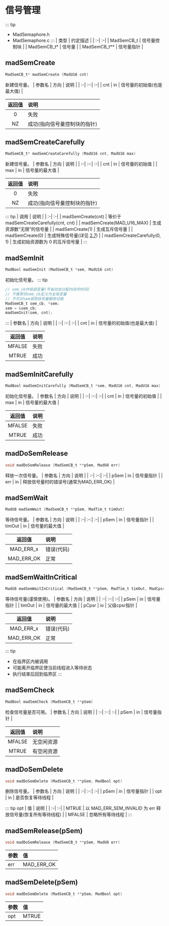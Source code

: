 # 信号管理
::: tip
- MadSemaphore.h
- MadSemaphore.c
:::
| 类型 | 约定描述 |
| :-| :-|
| MadSemCB_t   | 信号量控制块 |
| MadSemCB_t*  | 信号量 |
| MadSemCB_t** | 信号量指针 |

## madSemCreate
```c
MadSemCB_t* madSemCreate (MadU16 cnt)
```
新建信号量。
| 参数名 | 方向 | 说明 |
| :-| :-:| :-|
| cnt | in | 信号量的初始值(也是最大值) |

| 返回值 | 说明 |
| :-:| :-|
| 0  | 失败 |
| NZ | 成功(指向信号量控制块的指针) |

## madSemCreateCarefully
```c
MadSemCB_t* madSemCreateCarefully (MadU16 cnt, MadU16 max)
```
新建信号量。
| 参数名 | 方向 | 说明 |
| :-| :-:| :-|
| cnt | in | 信号量的初始值 |
| max | in | 信号量的最大值 |

| 返回值 | 说明 |
| :-:| :-|
| 0  | 失败 |
| NZ | 成功(指向信号量控制块的指针) |

::: tip
| 调用 | 说明 |
| :-| :-|
| madSemCreate(cnt)           | 等价于 madSemCreateCarefully(cnt, cnt) |
| madSemCreate(MAD_U16_MAX)   | 生成资源数“无限”的信号量 |
| madSemCreate(1)             | 生成互斥信号量 |
| madSemCreate(0)             | 生成特殊信号量(详见 [2.7](/HandBook/BriefDesign.md)) |
| madSemCreateCarefully(0, 1) | 生成初始资源数为 0 的互斥信号量 |
:::

## madSemInit
```c
MadBool madSemInit (MadSemCB_t *sem, MadU16 cnt)
```
初始化信号量。
::: tip
```c
// sem_cb作局部变量(节省动态分配内存的时间)
// 不推荐将sem_cb定义为全局变量
// 不可对sem调用信号量删除功能
MadSemCB_t sem_cb, *sem;
sem = &sem_cb;
madSemInit(sem, cnt);
```
:::
| 参数名 | 方向 | 说明 |
| :-| :-:| :-|
| cnt | in | 信号量的初始值(也是最大值) |

| 返回值 | 说明 |
| :-:| :-|
| MFALSE | 失败 |
| MTRUE  | 成功 |

## madSemInitCarefully
```c
MadBool madSemInitCarefully (MadSemCB_t *sem, MadU16 cnt, MadU16 max)
```
初始化信号量。
| 参数名 | 方向 | 说明 |
| :-| :-:| :-|
| cnt | in | 信号量的初始值 |
| max | in | 信号量的最大值 |

| 返回值 | 说明 |
| :-:| :-|
| MFALSE | 失败 |
| MTRUE  | 成功 |

## madDoSemRelease
```c
void madDoSemRelease (MadSemCB_t **pSem, MadU8 err)
```
释放一次信号量。
| 参数名 | 方向 | 说明 |
| :-| :-:| :-|
| pSem | in | 信号量指针 |
| err  | in | 释放信号量时的错误号(通常为MAD_ERR_OK) |

## madSemWait
```c
MadU8 madSemWait (MadSemCB_t **pSem, MadTim_t timOut)
```
等待信号量。
| 参数名 | 方向 | 说明 |
| :-| :-:| :-|
| pSem   | in | 信号量指针 |
| timOut | in | 信号量的最大值 |

| 返回值 | 说明 |
| :-:| :-|
| MAD_ERR_x  | 错误(代码) |
| MAD_ERR_OK | 正常 |

## madSemWaitInCritical
```c
MadU8 madSemWaitInCritical (MadSemCB_t **pSem, MadTim_t timOut, MadCpsr_t *pCpsr)
```
等待信号量(谨慎使用)。
| 参数名 | 方向 | 说明 |
| :-| :-:| :-|
| pSem   | in | 信号量指针 |
| timOut | in | 信号量的最大值 |
| pCpsr  | io | 父级cpsr指针 |

| 返回值 | 说明 |
| :-:| :-|
| MAD_ERR_x  | 错误(代码) |
| MAD_ERR_OK | 正常 |

::: tip
- 在临界区内被调用
- 可能离开临界区使当前线程进入等待状态
- 执行结束后回到临界区
:::

## madSemCheck
```c
MadBool madSemCheck (MadSemCB_t **pSem)
```
检查信号量是否可用。
| 参数名 | 方向 | 说明 |
| :-| :-:| :-|
| pSem   | in | 信号量指针 |

| 返回值 | 说明 |
| :-:| :-|
| MFALSE | 无空闲资源 |
| MTRUE  | 有空闲资源 |

## madDoSemDelete
```c
void madDoSemDelete (MadSemCB_t **pSem, MadBool opt)
```
删除信号量。
| 参数名 | 方向 | 说明 |
| :-| :-:| :-|
| pSem | in | 信号量指针 |
| opt  | in | 是否恢复等待线程 |

::: tip opt
| 值 | 说明 |
| :-| :-|
| MTRUE  | 以 MAD_ERR_SEM_INVALID 为 err 释放信号量(恢复所有等待线程) |
| MFALSE | 忽略所有等待线程 |
:::

## madSemRelease(pSem)
```c
void madDoSemRelease (MadSemCB_t **pSem, MadU8 err)
```
| 参数 | 值 |
| :-| :-|
| err | MAD_ERR_OK |

## madSemDelete(pSem)
```c
void madDoSemDelete (MadSemCB_t **pSem, MadBool opt)
```
| 参数 | 值 |
| :-| :-|
| opt | MTRUE |
